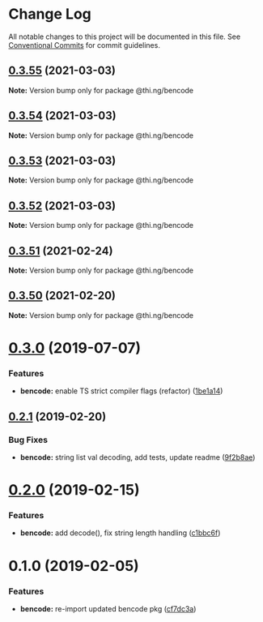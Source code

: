 # Change Log

All notable changes to this project will be documented in this file.
See [Conventional Commits](https://conventionalcommits.org) for commit guidelines.

## [0.3.55](https://github.com/thi-ng/umbrella/compare/@thi.ng/bencode@0.3.54...@thi.ng/bencode@0.3.55) (2021-03-03)

**Note:** Version bump only for package @thi.ng/bencode





## [0.3.54](https://github.com/thi-ng/umbrella/compare/@thi.ng/bencode@0.3.53...@thi.ng/bencode@0.3.54) (2021-03-03)

**Note:** Version bump only for package @thi.ng/bencode





## [0.3.53](https://github.com/thi-ng/umbrella/compare/@thi.ng/bencode@0.3.52...@thi.ng/bencode@0.3.53) (2021-03-03)

**Note:** Version bump only for package @thi.ng/bencode





## [0.3.52](https://github.com/thi-ng/umbrella/compare/@thi.ng/bencode@0.3.51...@thi.ng/bencode@0.3.52) (2021-03-03)

**Note:** Version bump only for package @thi.ng/bencode





## [0.3.51](https://github.com/thi-ng/umbrella/compare/@thi.ng/bencode@0.3.50...@thi.ng/bencode@0.3.51) (2021-02-24)

**Note:** Version bump only for package @thi.ng/bencode





## [0.3.50](https://github.com/thi-ng/umbrella/compare/@thi.ng/bencode@0.3.49...@thi.ng/bencode@0.3.50) (2021-02-20)

**Note:** Version bump only for package @thi.ng/bencode





# [0.3.0](https://github.com/thi-ng/umbrella/compare/@thi.ng/bencode@0.2.17...@thi.ng/bencode@0.3.0) (2019-07-07)

### Features

* **bencode:** enable TS strict compiler flags (refactor) ([1be1a14](https://github.com/thi-ng/umbrella/commit/1be1a14))

## [0.2.1](https://github.com/thi-ng/umbrella/compare/@thi.ng/bencode@0.2.0...@thi.ng/bencode@0.2.1) (2019-02-20)

### Bug Fixes

* **bencode:** string list val decoding, add tests, update readme ([9f2b8ae](https://github.com/thi-ng/umbrella/commit/9f2b8ae))

# [0.2.0](https://github.com/thi-ng/umbrella/compare/@thi.ng/bencode@0.1.1...@thi.ng/bencode@0.2.0) (2019-02-15)

### Features

* **bencode:** add decode(), fix string length handling ([c1bbc6f](https://github.com/thi-ng/umbrella/commit/c1bbc6f))

# 0.1.0 (2019-02-05)

### Features

* **bencode:** re-import updated bencode pkg ([cf7dc3a](https://github.com/thi-ng/umbrella/commit/cf7dc3a))
